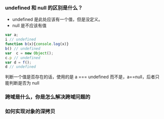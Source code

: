 ### undefined 和 null 的区别是什么？

- undefined 是此处应该有一个值，但是没定义。
- null 是不应该有值

```js
var a;
i // undefined
function b(x){console.log(x)}
b() // undefined
var  c = new Object();
c.p // undefined
var d = f();
d // undefined
```

判断一个值是否存在的话，使用的是 a === undefined 而不是，a==null，后者只能判断是否为 null

### 跨域是什么，你是怎么解决跨域问题的

### 如何实现对象的深拷贝